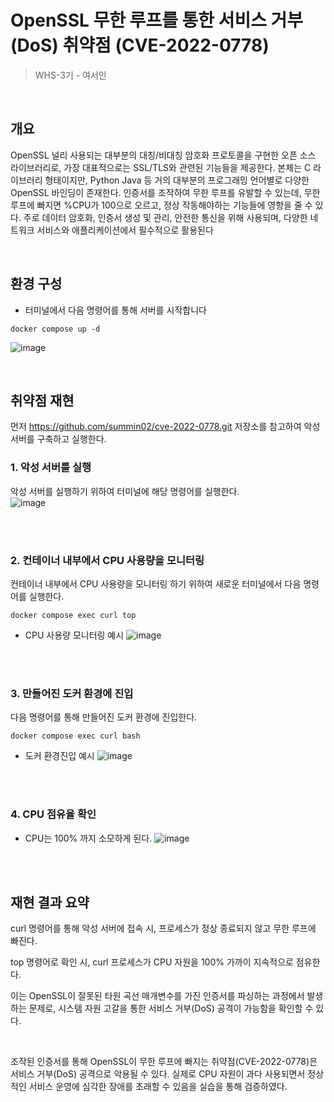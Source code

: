 # OpenSSL 무한 루프를 통한 서비스 거부(DoS) 취약점 (CVE-2022-0778)

> WHS-3기 - 여서인 <br/>
<br/>

## 개요

OpenSSL 널리 사용되는 대부분의 대칭/비대칭 암호화 프로토콜을 구현한 오픈 소스 라이브러리로, 가장 대표적으로는 SSL/TLS와 관련된 기능들을 제공한다. 
본체는 C 라이브러리 형태이지만, Python Java 등 거의 대부분의 프로그래밍 언어별로 다양한 OpenSSL 바인딩이 존재한다.
인증서를 조작하여 무한 루프를 유발할 수 있는데, 무한 루프에 빠지면 %CPU가 100으로 오르고, 정상 작동해야하는 기능들에 영향을 줄 수 있다. 
주로 데이터 암호화, 인증서 생성 및 관리, 안전한 통신을 위해 사용되며, 다양한 네트워크 서비스와 애플리케이션에서 필수적으로 활용된다

<br/>

## 환경 구성
- 터미널에서 다음 명령어를 통해 서버를 시작합니다
```
docker compose up -d
```
![image](https://github.com/user-attachments/assets/c83e3515-b4c9-4f27-a35d-af91933c7a6b)


<br/>

## 취약점 재현
먼저 https://github.com/summin02/cve-2022-0778.git 저장소를 참고하여 악성 서버를 구축하고 실행한다.

### 1. 악성 서버를 실행
악성 서버를 실행하기 위하여 터미널에 해당 명령어를 실행한다.<br/>
![image](https://github.com/user-attachments/assets/7af72f46-4d4b-4a88-8493-7cb9bd742e06)

<br/><br/>

### 2. 컨테이너 내부에서 CPU 사용량을 모니터링
컨테이너 내부에서 CPU 사용량을 모니터링 하기 위하여 새로운 터미널에서 다음 명령어를 실행한다.
```
docker compose exec curl top
```

- CPU 사용량 모니터링 예시
![image](https://github.com/user-attachments/assets/59af9491-29c4-4179-b690-641a3855f588)

<br/><br/>

### 3. 만들어진 도커 환경에 진입
다음 명령어를 통해 만들어진 도커 환경에 진입한다.
```
docker compose exec curl bash
```
- 도커 환경진입 예시
![image](https://github.com/user-attachments/assets/356490ad-6bed-4652-b7f2-7ccd227594ce)

<br/><br/>


### 4. CPU 점유율 확인
- CPU는 100% 까지 소모하게 된다.
![image](https://github.com/user-attachments/assets/e0b46ed8-29ac-429a-91ea-759a7f6c8b70)


<br/>

<br/>

## 재현 결과 요약
curl 명령어를 통해 악성 서버에 접속 시, 프로세스가 정상 종료되지 않고 무한 루프에 빠진다.

top 명령어로 확인 시, curl 프로세스가 CPU 자원을 100% 가까이 지속적으로 점유한다.

이는 OpenSSL이 잘못된 타원 곡선 매개변수를 가진 인증서를 파싱하는 과정에서 발생하는 문제로, 시스템 자원 고갈을 통한 서비스 거부(DoS) 공격이 가능함을 확인할 수 있다.

<br/>

조작된 인증서를 통해 OpenSSL이 무한 루프에 빠지는 취약점(CVE-2022-0778)은 서비스 거부(DoS) 공격으로 악용될 수 있다. 실제로 CPU 자원이 과다 사용되면서 정상적인 서비스 운영에 심각한 장애를 초래할 수 있음을 실습을 통해 검증하였다.

<br> 
